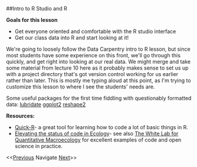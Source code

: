 
##Intro to R Studio and R

**Goals for this lesson**

* Get everyone oriented and comfortable with the R studio interface
* Get our class data into R and start looking at it!

We're going to loosely follow the Data Carpentry intro to R lesson, but since most students have some experience on this front, we'll go through this quickly, and get right into looking at our real data. We might merge and take some material from lecture 10 here as it probably makes sense to set us up with a project directory that's got version control working for us earlier rather than later. This is mostly me typing aloud at this point, as I'm trying to customize this lesson to where I see the students' needs are.

Some useful packages for the first time fiddling with questionably formatted data:  [lubridate](https://rpubs.com/davoodastaraky/lubridate)
[ggplot2](http://www.statmethods.net/advgraphs/ggplot2.html)
[reshape2](http://seananderson.ca/2013/10/19/reshape.html)

**Resources:**

* [Quick-R](http://www.statmethods.net/index.html)- a great tool for learning how to code a lot of basic things in R.
* [Elevating the status of code in Ecology](http://www.sciencedirect.com/science/article/pii/S0169534715002906)- see also [The White Lab for Quantitative Macroecology](http://whitelab.weecology.org/) for excellent examples of code and open science in practice.

<<[Previous](https://github.com/cbahlai/OSRR_course/blob/master/07_grey_data_liberation.md)  Navigate [Next](https://github.com/cbahlai/OSRR_course/blob/master/09_open_licensing.md)>>
